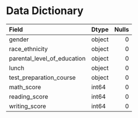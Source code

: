 # Data Dictionary

| Field                       | Dtype   |   Nulls |
|:----------------------------|:--------|--------:|
| gender                      | object  |       0 |
| race_ethnicity              | object  |       0 |
| parental_level_of_education | object  |       0 |
| lunch                       | object  |       0 |
| test_preparation_course     | object  |       0 |
| math_score                  | int64   |       0 |
| reading_score               | int64   |       0 |
| writing_score               | int64   |       0 |